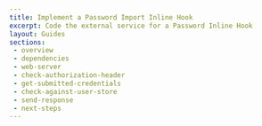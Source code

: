 ```yaml
---
title: Implement a Password Import Inline Hook
excerpt: Code the external service for a Password Inline Hook
layout: Guides
sections:
 - overview
 - dependencies
 - web-server
 - check-authorization-header
 - get-submitted-credentials
 - check-against-user-store
 - send-response
 - next-steps
---
```


